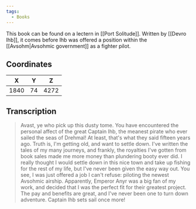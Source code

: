 ```yaml
---
tags:
  - Books
---
```


This book can be found on a lectern in [[Port Solitude]]. Written by [[Devro Ihb]], it comes before Ihb was offered a position within the [[Avsohm|Avsohmic government]] as a fighter pilot.

## Coordinates
| **X** | **Y** | **Z** |
| :---: | :---: | :---: |
| 1840  |  74   | 4272  |

## Transcription
> Avast, ye who pick up this dusty tome. You have encountered the personal affect of the great Captain Ihb, the meanest pirate who ever sailed the seas of Drehmal! At least, that's what they said fifteen years ago. Truth is, I'm getting old, and want to settle down. I've written the tales of my many journeys, and frankly, the royalties I've gotten from book sales made me more money than plundering booty ever did. I really thought I would settle down in this nice town and take up fishing for the rest of my life, but I've never been given the easy way out. You see, I was just offered a job I can't refuse: piloting the newest Avsohmic airship. Apparently, Emperor Anyr was a big fan of my work, and decided that I was the perfect fit for their greatest project. The pay and benefits are great, and I've never been one to turn down adventure. Captain Ihb sets sail once more!
